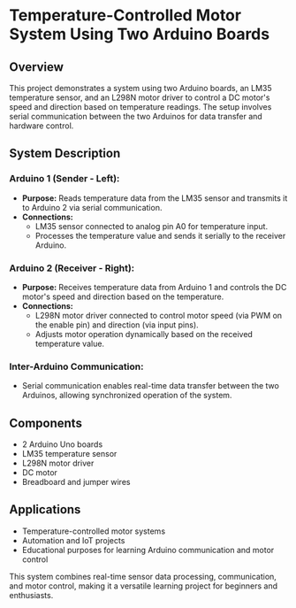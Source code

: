 # Temperature-Controlled Motor System Using Two Arduino Boards

## Overview  
This project demonstrates a system using two Arduino boards, an LM35 temperature sensor, and an L298N motor driver to control a DC motor's speed and direction based on temperature readings. The setup involves serial communication between the two Arduinos for data transfer and hardware control.  

## System Description  

### Arduino 1 (Sender - Left):  
- **Purpose:** Reads temperature data from the LM35 sensor and transmits it to Arduino 2 via serial communication.  
- **Connections:**  
  - LM35 sensor connected to analog pin A0 for temperature input.  
  - Processes the temperature value and sends it serially to the receiver Arduino.  

### Arduino 2 (Receiver - Right):  
- **Purpose:** Receives temperature data from Arduino 1 and controls the DC motor's speed and direction based on the temperature.  
- **Connections:**  
  - L298N motor driver connected to control motor speed (via PWM on the enable pin) and direction (via input pins).  
  - Adjusts motor operation dynamically based on the received temperature value.  

### Inter-Arduino Communication:  
- Serial communication enables real-time data transfer between the two Arduinos, allowing synchronized operation of the system.  

## Components  
- 2 Arduino Uno boards  
- LM35 temperature sensor  
- L298N motor driver  
- DC motor  
- Breadboard and jumper wires  

## Applications  
- Temperature-controlled motor systems  
- Automation and IoT projects  
- Educational purposes for learning Arduino communication and motor control  

This system combines real-time sensor data processing, communication, and motor control, making it a versatile learning project for beginners and enthusiasts.  
